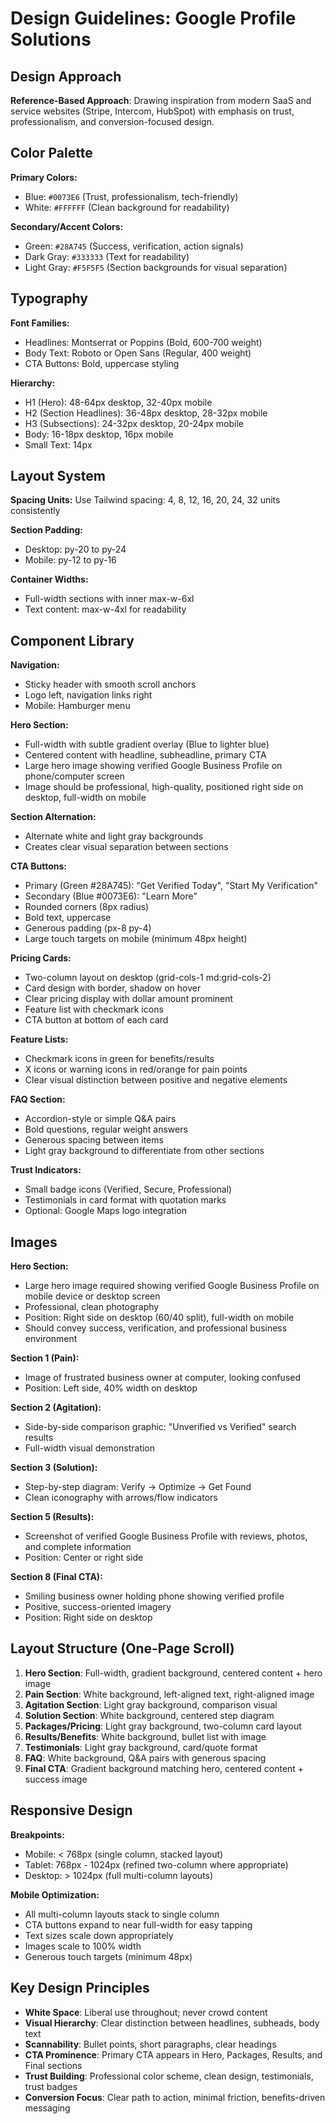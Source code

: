 # Design Guidelines: Google Profile Solutions

## Design Approach
**Reference-Based Approach**: Drawing inspiration from modern SaaS and service websites (Stripe, Intercom, HubSpot) with emphasis on trust, professionalism, and conversion-focused design.

## Color Palette

**Primary Colors:**
- Blue: `#0073E6` (Trust, professionalism, tech-friendly)
- White: `#FFFFFF` (Clean background for readability)

**Secondary/Accent Colors:**
- Green: `#28A745` (Success, verification, action signals)
- Dark Gray: `#333333` (Text for readability)
- Light Gray: `#F5F5F5` (Section backgrounds for visual separation)

## Typography

**Font Families:**
- Headlines: Montserrat or Poppins (Bold, 600-700 weight)
- Body Text: Roboto or Open Sans (Regular, 400 weight)
- CTA Buttons: Bold, uppercase styling

**Hierarchy:**
- H1 (Hero): 48-64px desktop, 32-40px mobile
- H2 (Section Headlines): 36-48px desktop, 28-32px mobile
- H3 (Subsections): 24-32px desktop, 20-24px mobile
- Body: 16-18px desktop, 16px mobile
- Small Text: 14px

## Layout System

**Spacing Units:** Use Tailwind spacing: 4, 8, 12, 16, 20, 24, 32 units consistently

**Section Padding:**
- Desktop: py-20 to py-24
- Mobile: py-12 to py-16

**Container Widths:**
- Full-width sections with inner max-w-6xl
- Text content: max-w-4xl for readability

## Component Library

**Navigation:**
- Sticky header with smooth scroll anchors
- Logo left, navigation links right
- Mobile: Hamburger menu

**Hero Section:**
- Full-width with subtle gradient overlay (Blue to lighter blue)
- Centered content with headline, subheadline, primary CTA
- Large hero image showing verified Google Business Profile on phone/computer screen
- Image should be professional, high-quality, positioned right side on desktop, full-width on mobile

**Section Alternation:**
- Alternate white and light gray backgrounds
- Creates clear visual separation between sections

**CTA Buttons:**
- Primary (Green #28A745): "Get Verified Today", "Start My Verification"
- Secondary (Blue #0073E6): "Learn More"
- Rounded corners (8px radius)
- Bold text, uppercase
- Generous padding (px-8 py-4)
- Large touch targets on mobile (minimum 48px height)

**Pricing Cards:**
- Two-column layout on desktop (grid-cols-1 md:grid-cols-2)
- Card design with border, shadow on hover
- Clear pricing display with dollar amount prominent
- Feature list with checkmark icons
- CTA button at bottom of each card

**Feature Lists:**
- Checkmark icons in green for benefits/results
- X icons or warning icons in red/orange for pain points
- Clear visual distinction between positive and negative elements

**FAQ Section:**
- Accordion-style or simple Q&A pairs
- Bold questions, regular weight answers
- Generous spacing between items
- Light gray background to differentiate from other sections

**Trust Indicators:**
- Small badge icons (Verified, Secure, Professional)
- Testimonials in card format with quotation marks
- Optional: Google Maps logo integration

## Images

**Hero Section:**
- Large hero image required showing verified Google Business Profile on mobile device or desktop screen
- Professional, clean photography
- Position: Right side on desktop (60/40 split), full-width on mobile
- Should convey success, verification, and professional business environment

**Section 1 (Pain):**
- Image of frustrated business owner at computer, looking confused
- Position: Left side, 40% width on desktop

**Section 2 (Agitation):**
- Side-by-side comparison graphic: "Unverified vs Verified" search results
- Full-width visual demonstration

**Section 3 (Solution):**
- Step-by-step diagram: Verify → Optimize → Get Found
- Clean iconography with arrows/flow indicators

**Section 5 (Results):**
- Screenshot of verified Google Business Profile with reviews, photos, and complete information
- Position: Center or right side

**Section 8 (Final CTA):**
- Smiling business owner holding phone showing verified profile
- Positive, success-oriented imagery
- Position: Right side on desktop

## Layout Structure (One-Page Scroll)

1. **Hero Section**: Full-width, gradient background, centered content + hero image
2. **Pain Section**: White background, left-aligned text, right-aligned image
3. **Agitation Section**: Light gray background, comparison visual
4. **Solution Section**: White background, centered step diagram
5. **Packages/Pricing**: Light gray background, two-column card layout
6. **Results/Benefits**: White background, bullet list with image
7. **Testimonials**: Light gray background, card/quote format
8. **FAQ**: White background, Q&A pairs with generous spacing
9. **Final CTA**: Gradient background matching hero, centered content + success image

## Responsive Design

**Breakpoints:**
- Mobile: < 768px (single column, stacked layout)
- Tablet: 768px - 1024px (refined two-column where appropriate)
- Desktop: > 1024px (full multi-column layouts)

**Mobile Optimization:**
- All multi-column layouts stack to single column
- CTA buttons expand to near full-width for easy tapping
- Text sizes scale down appropriately
- Images scale to 100% width
- Generous touch targets (minimum 48px)

## Key Design Principles

- **White Space**: Liberal use throughout; never crowd content
- **Visual Hierarchy**: Clear distinction between headlines, subheads, body text
- **Scannability**: Bullet points, short paragraphs, clear headings
- **CTA Prominence**: Primary CTA appears in Hero, Packages, Results, and Final sections
- **Trust Building**: Professional color scheme, clean design, testimonials, trust badges
- **Conversion Focus**: Clear path to action, minimal friction, benefits-driven messaging